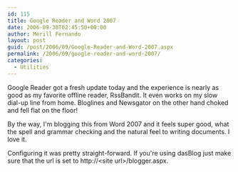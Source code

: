 ```yaml
---
id: 115
title: Google Reader and Word 2007
date: 2006-09-30T02:45:50+00:00
author: Merill Fernando
layout: post
guid: /post/2006/09/Google-Reader-and-Word-2007.aspx
permalink: /2006/09/google-reader-and-word-2007/
categories:
  - Utilities
---
```

<p>Google Reader got a fresh update today and the experience is nearly as good as my favorite offline reader, RssBandit. It even works on my slow dial-up line from home. Bloglines and Newsgator on the other hand choked and fell flat on the floor!
</p><p>By the way, I'm blogging this from Word 2007 and it feels super good, what the spell and grammar checking and the natural feel to writing documents. I love it.
</p><p>Configuring it was pretty straight-forward. If you're using dasBlog just make sure that the url is set to http://&lt;site url&gt;/blogger.aspx.</p>